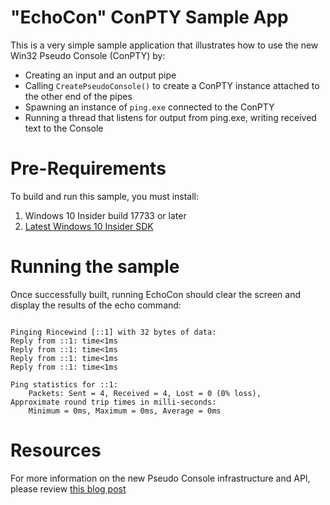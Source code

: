 # "EchoCon" ConPTY Sample App
This is a very simple sample application that illustrates how to use the new Win32 Pseudo Console 
(ConPTY) by:

* Creating an input and an output pipe
* Calling `CreatePseudoConsole()` to create a ConPTY instance attached to the other end of the pipes
* Spawning an instance of `ping.exe` connected to the ConPTY
* Running a thread that listens for output from ping.exe, writing received text to the Console

# Pre-Requirements
To build and run this sample, you must install:
1. Windows 10 Insider build 17733 or later
1. [Latest Windows 10 Insider SDK](https://www.microsoft.com/en-us/software-download/windowsinsiderpreviewSDK)

# Running the sample
Once successfully built, running EchoCon should clear the screen and display the results of the 
echo command:

```

Pinging Rincewind [::1] with 32 bytes of data:
Reply from ::1: time<1ms
Reply from ::1: time<1ms
Reply from ::1: time<1ms
Reply from ::1: time<1ms

Ping statistics for ::1:
    Packets: Sent = 4, Received = 4, Lost = 0 (0% loss),
Approximate round trip times in milli-seconds:
    Minimum = 0ms, Maximum = 0ms, Average = 0ms
```

# Resources
For more information on the new Pseudo Console infrastructure and API, please review 
[this blog post](https://blogs.msdn.microsoft.com/commandline/2018/08/02/windows-command-line-introducing-the-windows-pseudo-console-conpty/)
